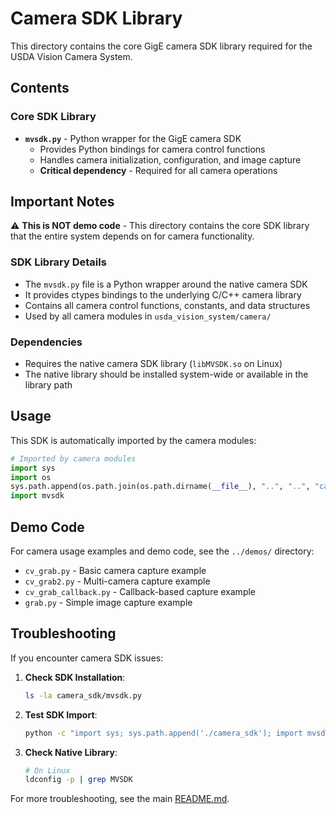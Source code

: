 # Camera SDK Library

This directory contains the core GigE camera SDK library required for the USDA Vision Camera System.

## Contents

### Core SDK Library
- **`mvsdk.py`** - Python wrapper for the GigE camera SDK
  - Provides Python bindings for camera control functions
  - Handles camera initialization, configuration, and image capture
  - **Critical dependency** - Required for all camera operations

## Important Notes

⚠️ **This is NOT demo code** - This directory contains the core SDK library that the entire system depends on for camera functionality.

### SDK Library Details
- The `mvsdk.py` file is a Python wrapper around the native camera SDK
- It provides ctypes bindings to the underlying C/C++ camera library
- Contains all camera control functions, constants, and data structures
- Used by all camera modules in `usda_vision_system/camera/`

### Dependencies
- Requires the native camera SDK library (`libMVSDK.so` on Linux)
- The native library should be installed system-wide or available in the library path

## Usage

This SDK is automatically imported by the camera modules:
```python
# Imported by camera modules
import sys
import os
sys.path.append(os.path.join(os.path.dirname(__file__), "..", "..", "camera_sdk"))
import mvsdk
```

## Demo Code

For camera usage examples and demo code, see the `../demos/` directory:
- `cv_grab.py` - Basic camera capture example
- `cv_grab2.py` - Multi-camera capture example  
- `cv_grab_callback.py` - Callback-based capture example
- `grab.py` - Simple image capture example

## Troubleshooting

If you encounter camera SDK issues:

1. **Check SDK Installation**:
   ```bash
   ls -la camera_sdk/mvsdk.py
   ```

2. **Test SDK Import**:
   ```bash
   python -c "import sys; sys.path.append('./camera_sdk'); import mvsdk; print('SDK imported successfully')"
   ```

3. **Check Native Library**:
   ```bash
   # On Linux
   ldconfig -p | grep MVSDK
   ```

For more troubleshooting, see the main [README.md](../README.md#troubleshooting).
